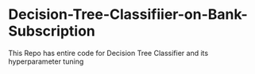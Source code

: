 # Decision-Tree-Classifiier-on-Bank-Subscription
This Repo has entire code for Decision Tree Classifier and its hyperparameter tuning
